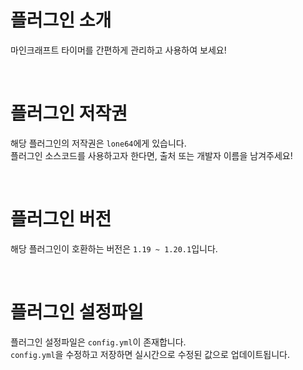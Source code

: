 # 플러그인 소개
마인크래프트 타이머를 간편하게 관리하고 사용하여 보세요!

<br>

# 플러그인 저작권
해당 플러그인의 저작권은 `lone64`에게 있습니다.<br>
플러그인 소스코드를 사용하고자 한다면, 출처 또는 개발자 이름을 남겨주세요!

<br>

# 플러그인 버전
해당 플러그인이 호환하는 버전은 `1.19 ~ 1.20.1`입니다.

<br>

# 플러그인 설정파일
플러그인 설정파일은 `config.yml`이 존재합니다.<br>
`config.yml`을 수정하고 저장하면 실시간으로 수정된 값으로 업데이트됩니다.
